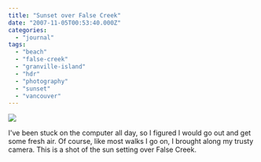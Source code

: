 ```yaml
---
title: "Sunset over False Creek"
date: "2007-11-05T00:53:40.000Z"
categories: 
  - "journal"
tags: 
  - "beach"
  - "false-creek"
  - "granville-island"
  - "hdr"
  - "photography"
  - "sunset"
  - "vancouver"
---
```


[![](http://farm3.static.flickr.com/2197/1863938593_d8f1832684.jpg?v=0)](http://www.flickr.com/photos/duanestorey/1863938593/)

I've been stuck on the computer all day, so I figured I would go out and get some fresh air. Of course, like most walks I go on, I brought along my trusty camera. This is a shot of the sun setting over False Creek.
